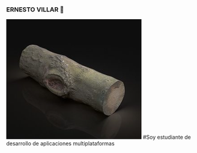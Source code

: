 ### ERNESTO VILLAR 👋
![This is an image](https://github.com/ernestoo-v/ernestoo-v/blob/main/assets/Captura%20de%20pantalla_20230213_100634.png)
#Soy estudiante de desarrollo de aplicaciones multiplataformas


<!--
**ernestoo-v/ernestoo-v** is a ✨ _special_ ✨ repository because its `README.md` (this file) appears on your GitHub profile.

Here are some ideas to get you started:

- 🔭 I’m currently working on ...
- 🌱 I’m currently learning ...
- 👯 I’m looking to collaborate on ...
- 🤔 I’m looking for help with ...
- 💬 Ask me about ...
- 📫 How to reach me: ...
- 😄 Pronouns: ...
- ⚡ Fun fact: ...
-->
